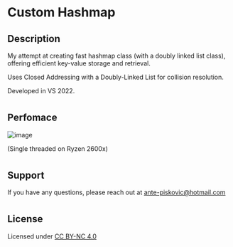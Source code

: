 # Custom Hashmap
## Description
My attempt at creating fast hashmap class (with a doubly linked list class), offering efficient key-value storage and retrieval.

Uses Closed Addressing with a Doubly-Linked List for collision resolution.

Developed in VS 2022. 
#
## Perfomace
![image](https://github.com/AnteDev00/Custom-Hashmap/assets/151842550/a6432ea1-0ae1-4fa6-a5aa-474827dacf76)

(Single threaded on Ryzen 2600x)
#
## Support
If you have any questions, please reach out at [ante-piskovic@hotmail.com](mailto:ante-piskovic@hotmail.com)
#
## License
Licensed under [CC BY-NC 4.0](https://creativecommons.org/licenses/by-nc/4.0/)

